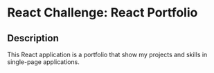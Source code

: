 # React Challenge: React Portfolio

## Description
This React application is a portfolio that show my projects and skills in single-page applications.